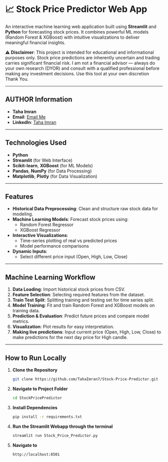 # 📈 Stock Price Predictor Web App

An interactive machine learning web application built using **Streamlit** and **Python** for forecasting stock prices. It combines powerful ML models (Random Forest & XGBoost) with intuitive visualizations to deliver meaningful financial insights.

⚠️ **Disclaimer**: This project is intended for educational and informational purposes only. Stock price predictions are inherently uncertain and trading carries significant financial risk.
I am not a financial advisor — always do your own research (DYOR) and consult with a qualified professional before making any investment decisions. Use this tool at your own discretion Thank You.

---

## AUTHOR Information

- **Taha Imran**
- **Email**: [Email Me](mailto:tahaimran315@gmail.com)
- **LinkedIn**: [Taha Imran](www.linkedin.com/in/taha-imran-9a6987338)

---

## Technologies Used

- **Python**  
- **Streamlit** (for Web Interface)  
- **Scikit-learn**, **XGBoost** (for ML Models)  
- **Pandas**, **NumPy** (for Data Processing)  
- **Matplotlib**, **Plotly** (for Data Visualization)

---

## Features

- **Historical Data Preprocessing**: Clean and structure raw stock data for modeling.
- **Machine Learning Models**: Forecast stock prices using:
  - Random Forest Regressor
  - XGBoost Regressor
- **Interactive Visualizations**:
  - Time-series plotting of real vs predicted prices
  - Model performance comparisons
- **Dynamic Inputs**:
  - Select different price input (Open, High, Low, Close)

---

## Machine Learning Workflow

1. **Data Loading**: Import historical stock prices from CSV.
2. **Feature Selection**: Selecting required features from the dataset.
3. **Train Test Split**: Splitting training and testing set for time series split.
4. **Model Training**: Fit and train Random Forest and XGBoost models on training data.
5. **Prediction & Evaluation**: Predict future prices and compare model metrics.
6. **Visualization**: Plot results for easy interpretation.
6. **Making live predictions**: Input current price (Open, High, Low, Close) to make predictions for the next day price for High candle.

---

## How to Run Locally

1. **Clone the Repository**
   ```bash
   git clone https://github.com/TahaImran7/Stock-Price-Predictor.git

2. **Navigate to Project Folder**
   ```bash
   cd StockPricePredictor

3. **Install Dependencies**
   ```bash
   pip install -r requirements.txt

4. **Run the Streamlit Webapp through the terminal**
   ```bash
   streamlit run Stock_Price_Predictor.py

5. **Navigate to**
   ```bash
   http://localhost:8501
